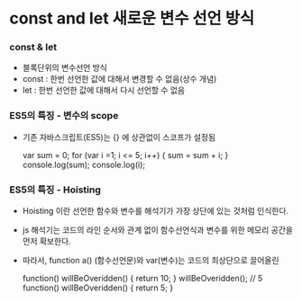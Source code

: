 # const and let 새로운 변수 선언 방식

### const & let

 - 블록단위의 변수선언 방식
 - const : 한번 선언한 값에 대해서 변경할 수 없음(상수 개념)
 - let : 한번 선언한 값에 대해서 다시 선언할 수 없음


### ES5의 특징 - 변수의 scope
 
 - 기존 자바스크립트(ES5)는 {} 에 상관없이 스코프가 설정됨
 
     var sum = 0;
     for (var i =1; i <= 5; i++) {
        sum = sum + i;
     }
     console.log(sum);
     console.log(i);
  
  
  
### ES5의 특징 - Hoisting

  - Hoisting 이란 선언한 함수와 변수를 해석기가 가장 상단에 있는 것처럼 인식한다.
  - js 해석기는 코드의 라인 순서와 관계 없이 함수선언식과 변수를 위한 메모리 공간을 먼저 확보한다.
  - 따라서, function a() (함수선언문)와 var(변수)는 코드의 최상단으로 끌어올린

     function() willBeOveridden() {
       return 10;
     }
     willBeOveridden(); // 5
     function() willBeOveridden() {
       return 5;
     }
  


